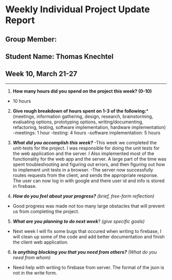 # Weekly Individual Project Update Report
## Group Member:
## Student Name: Thomas Knechtel
## Week 10, March 21-27
____________________
1. **How many hours did you spend on the project this week? (0-10)**
- 10 hours
2. **Give rough breakdown of hours spent on 1-3 of the following:***
   (meetings, information gathering, design, research, brainstorming, evaluating options, prototyping options, writing/documenting, refactoring, testing, software implementation, hardware implementation)
  -meetings: 1 hour
  -testing: 4 hours
  -software implementation: 5 hours
3. ***What did you accomplish this week?***
  -This week we completed the unit-tests for the project. I was responsible for doing the unit tests for the web application and the server. I Also implemented most of the functionality
  for the web app and the server. A large part of the time was spent troubleshooting and figuring out errors, and then figuring out how to implement unit tests in a browser.
  -The server now successfully routes requests from the client, and sends the appropriate response. The user can now log in with google and there user id and info is stored in firebase.
   
4. ***How do you feel about your progress?*** _(brief, free-form reflection)_
  - Good progress was made not too many large obstacles that will prevent us from completing the project.
5. ***What are you planning to do next week***? _(give specific goals)_
  - Next week I will fix some bugs that occured when writing to firebase, I will clean up some of the code and add better documentation and finish the client web application.
6. ***Is anything blocking you that you need from others?*** _(What do you need from whom)_
  - Need help with writing to firebase from server. The format of the json is not in the write form.

